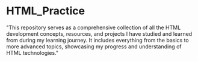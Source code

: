 # HTML_Practice
"This repository serves as a comprehensive collection of all the HTML development concepts, resources, and projects I have studied and learned from during my learning journey.
 It includes everything from the basics to more advanced topics, showcasing my progress and understanding of HTML technologies."
